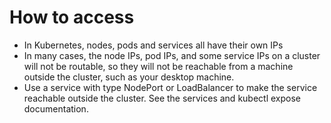 # How to access
- In Kubernetes, nodes, pods and services all have their own IPs
- In many cases, the node IPs, pod IPs, and some service IPs on a cluster will not be routable, so they will not be reachable from a machine outside the cluster, such as your desktop machine.
- Use a service with type NodePort or LoadBalancer to make the service reachable outside the cluster. See the services and kubectl expose documentation.

  
